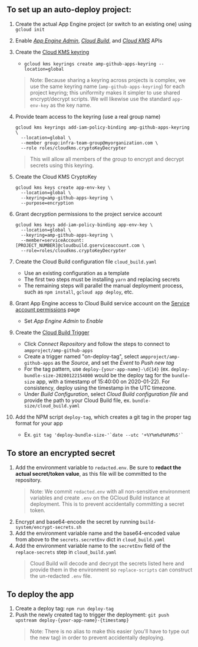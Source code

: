 ## To set up an auto-deploy project:

1. Create the actual App Engine project (or switch to an existing one) using `gcloud init`

2. Enable
    [_App Engine Admin_](https://pantheon.corp.google.com/apis/library/appengine.googleapis.com),
    [_Cloud Build_](https://console.developers.google.com/apis/library/cloudkms.googleapis.com),
    and
    [_Cloud KMS_](https://console.developers.google.com/apis/library/cloudbuild.googleapis.com)
    APIs

3. Create the [Cloud KMS keyring](https://cloud.google.com/cloud-build/docs/securing-builds/use-encrypted-secrets-credentials#example_build_request_using_an_encrypted_variable)
    - `gcloud kms keyrings create amp-github-apps-keyring --location=global`
    > Note: Because sharing a keyring across projects is complex, we use the same keyring name (`amp-github-apps-keyring`) for each project keyring; this uniformity makes it simpler to use shared encrypt/decrypt scripts. We will likewise use the standard `app-env-key` as the key name.

4. Provide team access to the keyring (use a real group name)
      ```
      gcloud kms keyrings add-iam-policy-binding amp-github-apps-keyring \
        --location=global \
        --member group:infra-team-group@myorganization.com \
        --role roles/cloudkms.cryptoKeyDecrypter
      ```
      > This will allow all members of the group to encrypt and decrypt secrets using this keyring.

5. Create the Cloud KMS CryptoKey
      ```
      gcloud kms keys create app-env-key \
        --location=global \
        --keyring=amp-github-apps-keyring \
        --purpose=encryption
      ```

6. Grant decryption permissions to the project service account
    ```
    gcloud kms keys add-iam-policy-binding app-env-key \
      --location=global \
      --keyring=amp-github-apps-keyring \
      --member=serviceAccount:[PROJECT_NUMBER]@cloudbuild.gserviceaccount.com \
      --role=roles/cloudkms.cryptoKeyDecrypter
    ```

7. Create the Cloud Build configuration file `cloud_build.yaml`
    - Use an existing configuration as a template
    - The first two steps must be installing `yarn` and replacing secrets
    - The remaining steps will parallel the manual deployment process, such as `npm install`, `gcloud app deploy`, etc.

8. Grant App Engine access to Cloud Build service account on the [Service account permissions](https://console.cloud.google.com/cloud-build/settings) page
    - Set _App Engine Admin_ to _Enable_

9. Create the [Cloud Build Trigger](https://pantheon.corp.google.com/cloud-build/triggers)
    - Click _Connect Repository_ and follow the steps to connect to `ampproject/amp-github-apps`
    - Create a trigger named "on-deploy-tag", select `ampproject/amp-github-apps` as the _Source_, and set the _Event_ to _Push new tag_
    - For the tag pattern, use `deploy-{your-app-name}-\d{14}` (ex. `deploy-bundle-size-20200122154000` would be the deploy tag for the `bundle-size` app, with a timestamp of 15:40:00 on 2020-01-22). For consistency, deploy using the timestamp in the UTC timezone.
    - Under _Build Configuration_, select _Cloud Build configuration file_ and provide the path to your Cloud Build file, ex. `bundle-size/cloud_build.yaml`
10. Add the NPM script `deploy-tag`, which creates a git tag in the proper tag format for your app
    - Ex. ``git tag 'deploy-bundle-size-'`date --utc '+%Y%m%d%H%M%S'` ``

## To store an encrypted secret

1. Add the environment variable to `redacted.env`. Be sure to **redact the actual secret/token value**, as this file will be committed to the repository.
    > Note: We commit `redacted.env` with all non-sensitive environment variables and create `.env` on the GCloud Build instance at deployment. This is to prevent accidentally committing a secret token.
2. Encrypt and base64-encode the secret by running `build-system/encrypt-secrets.sh`
3. Add the environment variable name and the base64-encoded value from above to the `secrets.secretEnv` dict in `cloud_build.yaml`
4. Add the environment variable name to the `secretEnv` field of the `replace-secrets` step in `cloud_build.yaml`
    > Cloud Build will decode and decrypt the secrets listed here and provide them in the environment so `replace-scripts` can construct the un-redacted `.env` file.

## To deploy the app

1. Create a deploy tag: `npm run deploy-tag`
2. Push the newly created tag to trigger the deployment:
    `git push upstream deploy-{your-app-name}-{timestamp}`
    > Note: There is no alias to make this easier (you'll have to type out the new tag) in order to prevent accidentally deploying.
